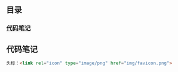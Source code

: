 目录
----
### [代码笔记](#代码笔记)

代码笔记
-----
```HTML 
头标：<link rel="icon" type="image/png" href="img/favicon.png">
````

